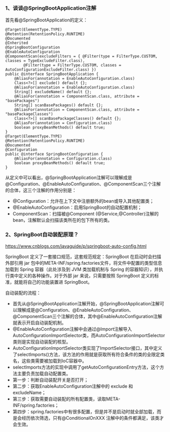 ### **1、谈谈@SpringBootApplication注解**

首先看@SpringBootApplication的定义：

```
@Target(ElementType.TYPE)
@Retention(RetentionPolicy.RUNTIME)
@Documented
@Inherited
@SpringBootConfiguration
@EnableAutoConfiguration
@ComponentScan(excludeFilters = { @Filter(type = FilterType.CUSTOM, classes = TypeExcludeFilter.class),
        @Filter(type = FilterType.CUSTOM, classes = AutoConfigurationExcludeFilter.class) })
public @interface SpringBootApplication {
    @AliasFor(annotation = EnableAutoConfiguration.class)
    Class<?>[] exclude() default {};
    @AliasFor(annotation = EnableAutoConfiguration.class)
    String[] excludeName() default {};
    @AliasFor(annotation = ComponentScan.class, attribute = "basePackages")
    String[] scanBasePackages() default {};
    @AliasFor(annotation = ComponentScan.class, attribute = "basePackageClasses")
    Class<?>[] scanBasePackageClasses() default {};
    @AliasFor(annotation = Configuration.class)
    boolean proxyBeanMethods() default true;
}
@Target(ElementType.TYPE)
@Retention(RetentionPolicy.RUNTIME)
@Documented
@Configuration
public @interface SpringBootConfiguration {
    @AliasFor(annotation = Configuration.class)
    boolean proxyBeanMethods() default true;
}
```

从定义中可以看出，@SpringBootApplication注解可以理解成是@Configuration、@EnableAutoConfiguration、@ComponentScan三个注解的合体，这三个注解的作用分别是：

- @Configuration：允许在上下文中注册额外的bean或导入其他配置类；
- @EnableAutoConfiguration：启用SpringBoot的自动配置机制；
- ComponentScan：扫描被@Component (@Service,@Controller)注解的 bean，注解默认会扫描该类所在的包下所有的类。

### **2、SpringBoot自动装配原理？**

https://www.cnblogs.com/javaguide/p/springboot-auto-config.html

SpringBoot 定义了一套接口规范，这套规范规定：SpringBoot 在启动时会扫描外部引用 jar 包中的META-INF/spring.factories文件，将文件中配置的类型信息加载到 Spring 容器（此处涉及到 JVM 类加载机制与 Spring 的容器知识），并执行类中定义的各种操作。对于外部 jar 来说，只需要按照 SpringBoot 定义的标准，就能将自己的功能装置进 SpringBoot。

自动装配的流程：

- 首先从@SpringBootApplication注解开始，@SpringBootApplication注解可以理解成是@Configuration、@EnableAutoConfiguration、@ComponentScan三个注解的合体，其中@EnableAutoConfiguration注解就表示开启自动装配机制。
- @EnableAutoConfiguration注解中会通过@Import注解导入AutoConfigurationImportSelector类，而AutoConfigurationImportSelector类则是实现自动装配的核型。
- AutoConfigurationImportSelector类实现了ImportSelector接口，其中定义了selectImports()方法，该方法的作用就是获取所有符合条件的类的全限定类名，这些类需要被加载到IoC容器中。
- selectImports方法的实现中调用了getAutoConfigurationEntry方法，这个方法主要负责加载自动配置类。
- 第一步：判断自动装配开关是否打开；
- 第二步：获取EnableAutoConfiguration注解中的 exclude 和 excludeName；
- 第三步：获取需要自动装配的所有配置类，读取META-INF/spring.factories；
- 第四步：spring.factories中有很多配置，但是并不是启动时就全部加载，而是会经历依次筛选，只有@ConditionalOnXXX 注解中的条件都满足，该类才会生效。